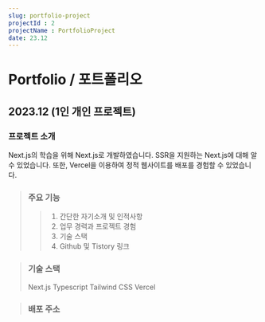 ```yaml
---
slug: portfolio-project
projectId : 2
projectName : PortfolioProject
date: 23.12
---
```


# Portfolio / 포트폴리오

## 2023.12 (1인 개인 프로젝트)

### 프로젝트 소개
Next.js의 학습을 위해 Next.js로 개발하였습니다. 
SSR을 지원하는 Next.js에 대해 알 수 있었습니다. 
또한, Vercel을 이용하여 정적 웹사이트를 배포를 경험할 수 있었습니다.

>### 주요 기능
>> 1. 간단한 자기소개 및 인적사항
>> 2. 업무 경력과 프로젝트 경험
>> 3. 기술 스택
>> 4. Github 및 Tistory 링크

>### 기술 스택
>Next.js
>Typescript
>Tailwind CSS
>Vercel

>### 배포 주소
>